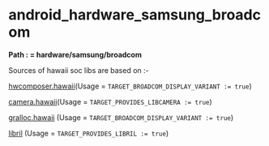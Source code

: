 # android_hardware_samsung_broadcom

<b>Path : = hardware/samsung/broadcom </b>

Sources of hawaii soc libs are based on :-


[hwcomposer.hawaii](https://github.com/SandPox/android_vendor_samsung_kyleproxx/blob/master/proprietary/lib/hw/hwcomposer.hawaii.so)(Usage = `TARGET_BROADCOM_DISPLAY_VARIANT := true`)

[camera.hawaii](https://github.com/ZIM555/android_vendor_logands/blob/master/proprietary/lib/hw/camera.hawaii.so)(Usage = `TARGET_PROVIDES_LIBCAMERA := true`)

[gralloc.hawaii](https://github.com/SandPox/android_vendor_samsung_kyleproxx/blob/master/proprietary/lib/hw/gralloc.hawaii.so) (Usage =  `TARGET_BROADCOM_DISPLAY_VARIANT := true`)

[libril](https://github.com/SandPox/android_vendor_samsung_kyleproxx/blob/master/proprietary/lib/libril_KYLEPRO.so) (Usage = `TARGET_PROVIDES_LIBRIL := true`)

